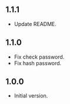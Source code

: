 ## 1.1.1

- Update README.

## 1.1.0

- Fix check password.
- Fix hash password.

## 1.0.0

- Initial version.
